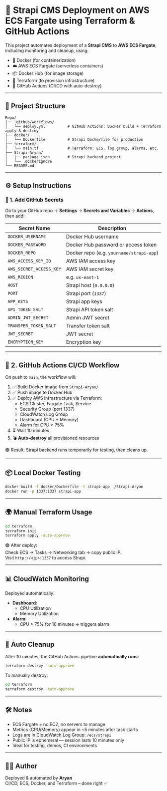 # 🚀 Strapi CMS Deployment on AWS ECS Fargate using Terraform & GitHub Actions

This project automates deployment of a **Strapi CMS** to **AWS ECS Fargate**, including monitoring and cleanup, using:

- 🐳 Docker (for containerization)
- ☁️ AWS ECS Fargate (serverless containers)
- 📦 Docker Hub (for image storage)
- 🔧 Terraform (to provision infrastructure)
- 🤖 GitHub Actions (CI/CD with auto-destroy)

---

## 📁 Project Structure

```
Repo/
├── .github/workflows/
│   └── deploy.yml          # GitHub Actions: Docker build + Terraform apply & destroy
├── docker/
│   └── Dockerfile          # Strapi Dockerfile for production
├── terraform/
│   └── main.tf             # Terraform: ECS, log group, alarms, etc.
├── Strapi-Aryan/
│   ├── package.json        # Strapi backend project
│   └── .dockerignore
└── README.md
```

---

## ⚙️ Setup Instructions

### 🔐 1. Add GitHub Secrets

Go to your GitHub repo → **Settings** → **Secrets and Variables** → **Actions**, then add:

| Secret Name              | Description                             |
|--------------------------|-----------------------------------------|
| `DOCKER_USERNAME`        | Docker Hub username                     |
| `DOCKER_PASSWORD`        | Docker Hub password or access token     |
| `DOCKER_REPO`            | Docker repo (e.g. `yourname/strapi-app`)|
| `AWS_ACCESS_KEY_ID`      | AWS IAM access key                      |
| `AWS_SECRET_ACCESS_KEY`  | AWS IAM secret key                      |
| `AWS_REGION`             | e.g. `us-east-1`                        |
| `HOST`                   | Strapi host (`0.0.0.0`)                 |
| `PORT`                   | Strapi port (`1337`)                    |
| `APP_KEYS`               | Strapi app keys                         |
| `API_TOKEN_SALT`         | Strapi API token salt                   |
| `ADMIN_JWT_SECRET`       | Admin JWT secret                        |
| `TRANSFER_TOKEN_SALT`    | Transfer token salt                     |
| `JWT_SECRET`             | JWT secret                              |
| `ENCRYPTION_KEY`         | Encryption key                          |

---

## 🚀 2. GitHub Actions CI/CD Workflow

On push to `main`, the workflow will:

1. ✅ Build Docker image from `Strapi-Aryan/`
2. ✅ Push image to Docker Hub
3. ✅ Deploy AWS infrastructure via Terraform:
   - ECS Cluster, Fargate Task, Service
   - Security Group (port 1337)
   - CloudWatch Log Group
   - Dashboard (CPU + Memory)
   - Alarm for CPU > 75%
4. ⏳ Wait 10 minutes
5. 💣 **Auto-destroy** all provisioned resources

🟢 Result: Strapi backend runs temporarily for testing, then cleans up.

---

## 📦 Local Docker Testing

```bash
docker build -f docker/Dockerfile -t strapi-app ./Strapi-Aryan
docker run -p 1337:1337 strapi-app
```

---

## 🌍 Manual Terraform Usage

```bash
cd terraform
terraform init
terraform apply -auto-approve
```

🟢 After deploy:  
Check ECS → Tasks → Networking tab → copy public IP.  
Visit `http://<ip>:1337` to access Strapi.

---

## 📊 CloudWatch Monitoring

Deployed automatically:

- **Dashboard**:
  - CPU Utilization
  - Memory Utilization
- **Alarm**:
  - CPU > 75% for 10 minutes → triggers alarm

---

## 🧼 Auto Cleanup

After 10 minutes, the GitHub Actions pipeline **automatically runs**:

```bash
terraform destroy -auto-approve
```

To manually destroy:

```bash
cd terraform
terraform destroy -auto-approve
```

---

## 🛠 Notes

- ECS Fargate = no EC2, no servers to manage
- Metrics (CPU/Memory) appear in ~5 minutes after task starts
- Logs are in CloudWatch Log Group: `/ecs/strapi`
- Public IP is ephemeral — session lasts 10 minutes only
- Ideal for testing, demos, CI environments

---

## 👨‍💻 Author

Deployed & automated by **Aryan**  
CI/CD, ECS, Docker, and Terraform – done right ✅
